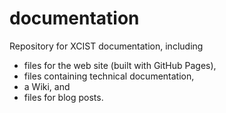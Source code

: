 # documentation
Repository for XCIST documentation, including
- files for the web site (built with GitHub Pages),
- files containing technical documentation,
- a Wiki, and
- files for blog posts.

